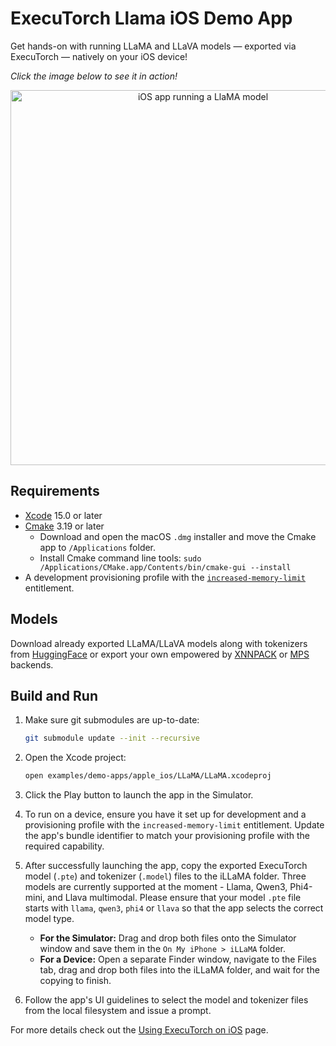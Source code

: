 # ExecuTorch Llama iOS Demo App

Get hands-on with running LLaMA and LLaVA models — exported via ExecuTorch — natively on your iOS device!

*Click the image below to see it in action!*

<p align="center">
<a href="https://pytorch.org/executorch/main/_static/img/llama_ios_app.mp4">
  <img src="https://pytorch.org/executorch/main/_static/img/llama_ios_app.png" width="600" alt="iOS app running a LlaMA model">
</a>
</p>

## Requirements
- [Xcode](https://apps.apple.com/us/app/xcode/id497799835?mt=12/) 15.0 or later
- [Cmake](https://cmake.org/download/) 3.19 or later
  - Download and open the macOS `.dmg` installer and move the Cmake app to `/Applications` folder.
  - Install Cmake command line tools: `sudo /Applications/CMake.app/Contents/bin/cmake-gui --install`
- A development provisioning profile with the [`increased-memory-limit`](https://developer.apple.com/documentation/bundleresources/entitlements/com_apple_developer_kernel_increased-memory-limit) entitlement.

## Models

Download already exported LLaMA/LLaVA models along with tokenizers from [HuggingFace](https://huggingface.co/executorch-community) or export your own empowered by [XNNPACK](docs/delegates/xnnpack_README.md) or [MPS](docs/delegates/mps_README.md) backends.

## Build and Run

1. Make sure git submodules are up-to-date:
   ```bash
   git submodule update --init --recursive
   ```

2. Open the Xcode project:
    ```bash
    open examples/demo-apps/apple_ios/LLaMA/LLaMA.xcodeproj
    ```

3. Click the Play button to launch the app in the Simulator.

4. To run on a device, ensure you have it set up for development and a provisioning profile with the `increased-memory-limit` entitlement. Update the app's bundle identifier to match your provisioning profile with the required capability.

5. After successfully launching the app, copy the exported ExecuTorch model (`.pte`) and tokenizer (`.model`) files to the iLLaMA folder. Three models are currently supported at the moment - Llama, Qwen3, Phi4-mini, and Llava multimodal. Please ensure that your model `.pte` file starts with `llama`, `qwen3`, `phi4` or `llava` so that the app selects the correct model type.

    - **For the Simulator:** Drag and drop both files onto the Simulator window and save them in the `On My iPhone > iLLaMA` folder.
    - **For a Device:** Open a separate Finder window, navigate to the Files tab, drag and drop both files into the iLLaMA folder, and wait for the copying to finish.

6. Follow the app's UI guidelines to select the model and tokenizer files from the local filesystem and issue a prompt.

For more details check out the [Using ExecuTorch on iOS](../../../../docs/source/using-executorch-ios.md) page.
